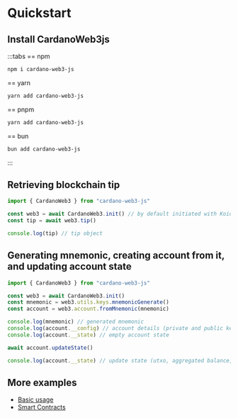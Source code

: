 # Quickstart

## Install CardanoWeb3js

:::tabs
== npm
```sh
npm i cardano-web3-js
```
== yarn
```sh
yarn add cardano-web3-js
```
== pnpm
```sh
yarn add cardano-web3-js
```
== bun
```sh
bun add cardano-web3-js
```
:::



## Retrieving blockchain tip

```ts 
import { CardanoWeb3 } from "cardano-web3-js"

const web3 = await CardanoWeb3.init() // by default initiated with Koios mainnet provider
const tip = await web3.tip()

console.log(tip) // tip object

```


## Generating mnemonic, creating account from it, and updating account state

```ts
import { CardanoWeb3 } from "cardano-web3-js"

const web3 = await CardanoWeb3.init()
const mnemonic = web3.utils.keys.mnemonicGenerate()
const account = web3.account.fromMnemonic(mnemonic)

console.log(mnemonic) // generated mnemonic
console.log(account.__config) // account details (private and public keys, derivation info, etc...)
console.log(account.__state) // empty account state

await account.updateState()

console.log(account.__state) // update state (utxo, aggregated balance, pool delegation, available rewards) via provider

```

## More examples

* [Basic usage](/docs/transactions/basic-transactions)
* [Smart Contracts](/docs/transactions/smart-contracts-transactions)
